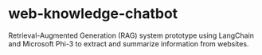 # web-knowledge-chatbot
Retrieval-Augmented Generation (RAG) system prototype using LangChain and Microsoft Phi-3 to extract and summarize information from websites.

